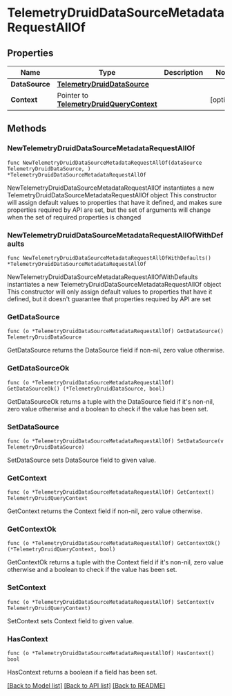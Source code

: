 # TelemetryDruidDataSourceMetadataRequestAllOf

## Properties

Name | Type | Description | Notes
------------ | ------------- | ------------- | -------------
**DataSource** | [**TelemetryDruidDataSource**](telemetry.DruidDataSource.md) |  | 
**Context** | Pointer to [**TelemetryDruidQueryContext**](telemetry.DruidQueryContext.md) |  | [optional] 

## Methods

### NewTelemetryDruidDataSourceMetadataRequestAllOf

`func NewTelemetryDruidDataSourceMetadataRequestAllOf(dataSource TelemetryDruidDataSource, ) *TelemetryDruidDataSourceMetadataRequestAllOf`

NewTelemetryDruidDataSourceMetadataRequestAllOf instantiates a new TelemetryDruidDataSourceMetadataRequestAllOf object
This constructor will assign default values to properties that have it defined,
and makes sure properties required by API are set, but the set of arguments
will change when the set of required properties is changed

### NewTelemetryDruidDataSourceMetadataRequestAllOfWithDefaults

`func NewTelemetryDruidDataSourceMetadataRequestAllOfWithDefaults() *TelemetryDruidDataSourceMetadataRequestAllOf`

NewTelemetryDruidDataSourceMetadataRequestAllOfWithDefaults instantiates a new TelemetryDruidDataSourceMetadataRequestAllOf object
This constructor will only assign default values to properties that have it defined,
but it doesn't guarantee that properties required by API are set

### GetDataSource

`func (o *TelemetryDruidDataSourceMetadataRequestAllOf) GetDataSource() TelemetryDruidDataSource`

GetDataSource returns the DataSource field if non-nil, zero value otherwise.

### GetDataSourceOk

`func (o *TelemetryDruidDataSourceMetadataRequestAllOf) GetDataSourceOk() (*TelemetryDruidDataSource, bool)`

GetDataSourceOk returns a tuple with the DataSource field if it's non-nil, zero value otherwise
and a boolean to check if the value has been set.

### SetDataSource

`func (o *TelemetryDruidDataSourceMetadataRequestAllOf) SetDataSource(v TelemetryDruidDataSource)`

SetDataSource sets DataSource field to given value.


### GetContext

`func (o *TelemetryDruidDataSourceMetadataRequestAllOf) GetContext() TelemetryDruidQueryContext`

GetContext returns the Context field if non-nil, zero value otherwise.

### GetContextOk

`func (o *TelemetryDruidDataSourceMetadataRequestAllOf) GetContextOk() (*TelemetryDruidQueryContext, bool)`

GetContextOk returns a tuple with the Context field if it's non-nil, zero value otherwise
and a boolean to check if the value has been set.

### SetContext

`func (o *TelemetryDruidDataSourceMetadataRequestAllOf) SetContext(v TelemetryDruidQueryContext)`

SetContext sets Context field to given value.

### HasContext

`func (o *TelemetryDruidDataSourceMetadataRequestAllOf) HasContext() bool`

HasContext returns a boolean if a field has been set.


[[Back to Model list]](../README.md#documentation-for-models) [[Back to API list]](../README.md#documentation-for-api-endpoints) [[Back to README]](../README.md)



